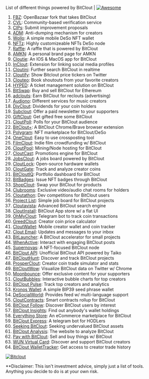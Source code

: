 List of different things powered by BitClout  | [![Awesome](https://cdn.rawgit.com/sindresorhus/awesome/d7305f38d29fed78fa85652e3a63e154dd8e8829/media/badge.svg)](https://github.com/Mentors4EDU/Awesome-Clout)

1. [FBZ](https://github.com/Mentors4EDU/FBZ): OpenBazaar fork that takes  BitClout
2. [CVL](https://www.cvl.ac/): Community-based verification service
3. [CIPs](https://github.com/Mentors4EDU/BitClout-Proposals): Submit improvement proposals
4. [ADM](https://github.com/CloutContracts/ADM): Anti-dumping mechanism for creators
5. [Wollo](https://wollo.cc/): A simple mobile DeSo NFT wallet
6. [NFTz](https://nftz.zone/): Highly customizeable NFTs DeSo node
7. [Raffle](https://bitcloutraffle.com/): A raffle that is powered by BitClout
8. [AMKN](https://peer-social.com/): A personal brand page for AMKN
9. [Cloutie](https://bitclout.com/u/CloutieApp): An IOS & MacOS app for BitClout
10. [InClout](https://inclout.io/): Extension for linking social media profiles
11. [Cloutini](https://cloutini.com/): Further search BitClout in realtime
12. [Cloutify](https://chrome.google.com/webstore/detail/cloutify-show-bitclout-pr/mmpacdkjmmnichfpplcpcipgcdphfhdg): Show Bitclout price tickers on Twitter
13. [Clouteo](https://www.clouteo.co/book-shout-out): Book shoutouts from your favorite creators
14. [HYPED](https://hypedtickets.com/): A ticket management solution on BitClout
15. [BitSwap](https://bitswap.network/): Buy and sell BitClout for Ethereum
16. [adclouts](https://adclouts.com/): Earn BitClout for reclouts (advertising)
17. [Audiono](https://audiono.de/): Different services for music creators
18. [DivClout](https://www.divclout.com/): Dividends for your coin holders
19. [Subclout](https://www.subclout.com/): Offer a paid newsletter to your supporters
20. [GiftClout](https://www.giftclout.com/): Get gifted free some BitClout
21. [CloutPoll](https://cloutpoll.com/): Polls for your BitClout audience
22. [BitClout+](https://bitclout.plus/): A BitClout Chrome/Brave browser extension
23. [Polygram](https://polygram.cc/): NFT marketplace for BitClout/DeSo
24. [OneClout](https://oneclout.net/): Easy to use crossposting tool
25. [FilmClout](https://bitclout.com/u/FilmClout): Indie film crowdfunding w/ BitClout
26. [CloutPool](https://bitclout.com/u/CloutPool): Mining/Node hosting for BitClout
27. [CloutCast](https://cloutcast.io/): Promotions engine for BitClout
28. [JobsClout](http://jobclout.me/): A jobs board powered by BitClout
29. [CloutLock](https://bitclout.com/u/CloutLockl): Open-source hardware wallets
30. [CloutGate](https://cloutgate.com/): Track and analyze creator coins
31. [BitCloutIQ](https://bitcloutiq.net/): Portfolio dashboard for BitClout
32. [BitBadges](http://bitbadges.web.app/): Issue NFT badges through BitClout
33. [ShopClout](http://shopclout.me/): Swap your BitClout for products
34. [Clubrooms](https://clubroo.ms): Exclusive video/audio chat rooms for holders
35. [Cloutathon](https://cloutathon.com/): Dev competitions for BitClout users
36. [Project List](https://project-list.io/): Simple job board for BitClout projects
37. [Cloutavista](https://cloutavista.com/): Advanced BitClout search engine
38. [CloutInstall](https://cloutinstall.app): BitClout App store w/ a flat UI
39. [OhMyClout](https://ohmyclout.com/): Telegram bot to track coin transactions
40. [GreedClout](https://bogdandidenko.github.io/greedclout/): Creator coin price calculator
41. [CloutWallet](https://bitclout.com/u/cloutwallet): Mobile creator wallet and coin tracker
42. [Clout Email](https://cloutemail.com/): Updates and messages to your inbox
43. [BitLauncher](https://bitlauncher.net/): A BitClout accelerator for small projects
44. [WhenActive](https://whenactive.com/global): Interact with engaging BitClout posts
45. [Supernovas](https://www.supernovas.app/): A NFT-focused BitClout node
46. [BitClout API](https://github.com/benjaminwoods/bitclout): Unofficial BitClout API powered by Taiko
47. [BitCloutHunt](https://www.bitclouthunt.com/): Discover and track BitClout projects
48. [ProsperClout](https://www.prosperclout.com/): Creator coin trade simulator and stats
49. [BitCloutWow](https://chrome.google.com/webstore/detail/bitcloutwow-bitclout-on-t/pljnngphhkadegjpkajkcigimjdheedd?hl=en&authuser=1): Visualize BitClout data on Twitter w/ Chrome
50. [Moonbounce](https://getmoonbounce.com/): Offer exclusive content for your supporters
51. [CloutBubbles](https://cloutbubbles.com/): Interactive bubble charts for top creators
52. [BitClout Pulse](https://www.bitcloutpulse.com/): Track top creators and analytics
53. [Kronos Wallet](https://kronoswallet.com/): A simple BIP39 seed phrase wallet
54. [DeSocialWorld](https://desocialworld.com/): Provides feed w/ multi-language support
55. [CloutContracts](https://bitclout.com/u/cloutcontracts): Smart contracts rollup for BitClout
56. [BitClout Follow](https://bitcloutfollow.com/): Discover BitClout users by interest
57. [BitClout Insights](https://bitcloutinsights.com/): Find out anybody's wallet holdings
58. [Everything Store](https://www.everythingstore.io/): An eCommerce marketplace for BitClout
59. [BitClout Express](https://bitclout.express/): A telegram bot for HODLers
60. [Seeking BitClout](https://seekingbitclout.com/): Seeking undervalued BitClout assets
61. [BitClout Analysis](https://www.bitcloutanalysis.com/): The website to analyze BitClout
62. [Pay with BitClout](https://bitclout.com/u/PayWithBitClout): Sell and buy things w/ BitClout
63. [WUN Virtual Card](https://wun.vc/): Discover and support BitClout creators
64. [BitClout WalletTracker](https://chrome.google.com/webstore/detail/bitclout-wallettracker/kgafnekhkfjhjjdmlobajeppoehmjbba): Get access to creator trade history

[![Bitclout](https://img.shields.io/badge/-Follow%20me%20on%20BitClout-red)](https://bitclout.com/u/AMKN)

**Disclaimer: This isn't investment advice, simply just a list of tools. Anything you decide to do is at your own risk.
